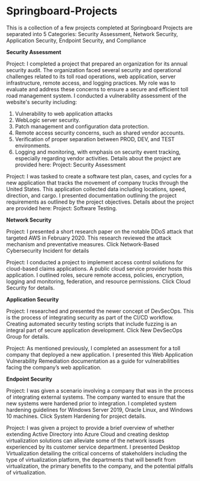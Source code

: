 # Springboard-Projects
This is a collection of a few projects completed at Springboard
Projects are separated into 5 Categories: Security Assessment, Network Security, Application Security, Endpoint Security, and Compliance

**Security Assessment**

Project: I completed a project that prepared an organization for its annual security audit. 
The organization faced several security and operational challenges related to its toll road operations, web application, server infrastructure, remote access, and logging practices. 
My role was to evaluate and address these concerns to ensure a secure and efficient toll road management system. 
I conducted a vulnerability assessment of the website's security including:
1. Vulnerability to web application attacks
2. WebLogic server security. 
3. Patch management and configuration data protection.
4. Remote access security concerns, such as shared vendor accounts.
5. Verification of proper separation between PROD, DEV, and TEST environments.
6. Logging and monitoring, with emphasis on security event tracking, especially regarding vendor activities.
Details about the project are provided here: Project: Security Assessment

Project: I was tasked to create a software test plan, cases, and cycles for a new application that tracks the movement of company trucks through the United States. 
This application collected data including locations, speed, direction, and cargo. I presented documentation outlining the project requirements as outlined by the project objectives. 
Details about the project are provided here:  Project: Software Testing.

**Network Security**

Project: I presented a short research paper on the notable DDoS attack that targeted AWS in February 2020. 
This research reviewed the attack mechanism and preventative measures. Click Network-Based Cybersecurity Incident for details

Project: I conducted a project to implement access control solutions for cloud-based claims applications. 
A public cloud service provider hosts this application. 
I outlined roles, secure remote access, policies, encryption, logging and monitoring, federation, and resource permissions. 
Click  Cloud Security for details.

**Application Security**

Project: I researched and presented the newer concept of DevSecOps. 
This is the process of integrating security as part of the CI/CD workflow. 
Creating automated security testing scripts that include fuzzing is an integral part of secure application development. 
Click New DevSecOps Group for details. 

Project: As mentioned previously, I completed an assessment for a toll company that deployed a new application. 
I presented this Web Application Vulnerability Remediation documentation as a guide for vulnerabilities facing the company’s web application. 


**Endpoint Security**

Project: I was given a scenario involving a company that was in the process of integrating external systems. 
The company wanted to ensure that the new systems were hardened prior to integration. 
I completed system hardening guidelines for Windows Server 2019, Oracle Linux, and Windows 10 machines. 
Click System Hardening for project details. 

Project: I was given a project to provide a brief overview of whether extending Active Directory into Azure Cloud and creating desktop virtualization solutions can alleviate some of the network issues experienced by its customer service department. 
I presented  Desktop Virtualization detailing the critical concerns of stakeholders including the type of virtualization platform, 
the departments that will benefit from virtualization, the primary benefits to the company, and the potential pitfalls of virtualization. 
